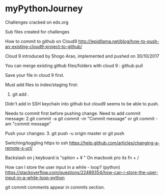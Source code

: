 # myPythonJourney

Challenges cracked on edx.org

Sub files created for challenges

How to commit to github on Cloud9
http://lepidllama.net/blog/how-to-push-an-existing-cloud9-project-to-github/

Cloud 9 introduced by Shogo Arao, implemented and pushed on 30/10/2017

You can merge existing github files/folders with cloud 9 :
github pull

Save your file in cloud 9 first.

Must add files to index/staging first:
1. git add .

Didn't add in SSH keychain into github but cloud9 seems to be able to push.

Needs to commit first before pushing change. Need to add commit message:
2.git commit -a
git commit -m "Commit message"
or git commit -am "commit message"

Push your changes:
3. git push -u origin master
or git push

Switching/toggling https to ssh
https://help.github.com/articles/changing-a-remote-s-url/

Backslash on j keyboard is "option + ¥ "
On macbook pro its fn + /

How can I store the user input in a while - loop? (python)
https://stackoverflow.com/questions/22489354/how-can-i-store-the-user-input-in-a-while-loop-python

git commit comments appear in commits section.